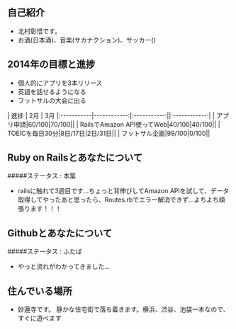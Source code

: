 ## 自己紹介
+ 北村彰悟です。
+ お酒(日本酒)、音楽(サカナクション)、サッカー()

## 2014年の目標と進捗
+ 個人的にアプリを3本リリース
+ 英語を話せるようになる
+ フットサルの大会に出る

| 進捗 | 2月 | 3月
|:-----------|------------:|:-----------:||:------------:|
| アプリ申請|60/100|70/100||
| RailsでAmazon API使ってWeb|40/100|40/100||
| TOEICを毎日30分|8日/17日|2日/31日||
| フットサル企画|99/100|0/100||

## Ruby on Railsとあなたについて
#####ステータス : 本葉
+ railsに触れて3週目です...ちょっと背伸びしてAmazon APIを試して、データ取得してやったあと思ったら、Routes.rbでエラー解消できず...よちよち頑張ります！！！

## Githubとあなたについて
#####ステータス : ふたば
+ やっと流れがわかってきました...

## 住んでいる場所
+ 妙蓮寺です。
静かな住宅街で落ち着きます。横浜、渋谷、池袋一本なので、すぐに遊べます 
